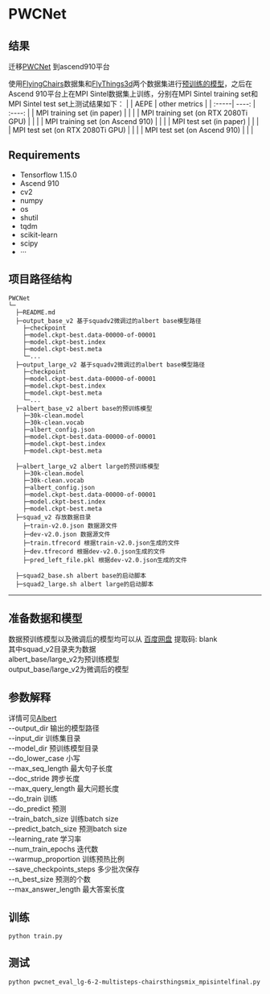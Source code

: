 # PWCNet
## 结果
迁移[PWCNet](https://github.com/philferriere/tfoptflow) 到ascend910平台  

使用[FlyingChairs](https://lmb.informatik.uni-freiburg.de/resources/datasets/FlyingChairs.en.html#flyingchairs)数据集和[FlyThings3d](https://lmb.informatik.uni-freiburg.de/resources/datasets/SceneFlowDatasets.en.html)两个数据集进行[预训练的模型](http://bit.ly/tfoptflow)，之后在Ascend 910平台上在MPI Sintel数据集上训练，分别在MPI Sintel training set和MPI Sintel test set上测试结果如下：
|  | AEPE  | other metrics |
| :-----| ----: | :----: |
| MPI training set (in paper) |   |   |
| MPI training set (on RTX 2080Ti GPU) | | |
| MPI training set (on Ascend 910) | | |
| MPI test set (in paper) | | |
| MPI test set (on RTX 2080Ti GPU) | | |
| MPI test set (on Ascend 910) | | |

## Requirements
- Tensorflow 1.15.0
- Ascend 910
- cv2
- numpy
- os
- shutil
- tqdm
- scikit-learn
- scipy
- ···

## 项目路径结构

```shell
PWCNet
└─ 
  ├─README.md
  ├─output_base_v2 基于squadv2微调过的albert base模型路径
  	├─checkpoint
  	├─model.ckpt-best.data-00000-of-00001
  	├─model.ckpt-best.index
  	├─model.ckpt-best.meta
  	└─...
  ├─output_large_v2 基于squadv2微调过的albert base模型路径
  	├─checkpoint
  	├─model.ckpt-best.data-00000-of-00001
  	├─model.ckpt-best.index
  	├─model.ckpt-best.meta
  	└─...
  ├─albert_base_v2 albert base的预训练模型
  	├─30k-clean.model
  	├─30k-clean.vocab
  	├─albert_config.json
  	├─model.ckpt-best.data-00000-of-00001
  	├─model.ckpt-best.index
  	├─model.ckpt-best.meta

  ├─albert_large_v2 albert large的预训练模型
  	├─30k-clean.model
  	├─30k-clean.vocab
  	├─albert_config.json
  	├─model.ckpt-best.data-00000-of-00001
  	├─model.ckpt-best.index
  	├─model.ckpt-best.meta
  ├─squad_v2 存放数据目录
  	├─train-v2.0.json 数据源文件
  	├─dev-v2.0.json 数据源文件
  	├─train.tfrecord 根据train-v2.0.json生成的文件
  	├─dev.tfrecord 根据dev-v2.0.json生成的文件
  	├─pred_left_file.pkl 根据dev-v2.0.json生成的文件

  ├─squad2_base.sh albert base的启动脚本
  ├─squad2_large.sh albert large的启动脚本
```

---

## 准备数据和模型
数据预训练模型以及微调后的模型均可以从 
[百度网盘](https://blank) 提取码: blank  
其中squad_v2目录夹为数据  
albert_base/large_v2为预训练模型  
output_base/large_v2为微调后的模型  



## 参数解释
   详情可见[Albert](https://github.com/google-research/albert)  
  --output_dir 输出的模型路径  
  --input_dir 训练集目录  
  --model_dir 预训练模型目录  
  --do_lower_case 小写  
  --max_seq_length 最大句子长度  
  --doc_stride 跨步长度  
  --max_query_length 最大问题长度  
  --do_train 训练  
  --do_predict 预测  
  --train_batch_size 训练batch size  
  --predict_batch_size 预测batch size   
  --learning_rate 学习率  
  --num_train_epochs 迭代数  
  --warmup_proportion 训练预热比例  
  --save_checkpoints_steps 多少批次保存  
  --n_best_size 预测的个数  
  --max_answer_length 最大答案长度  
## 训练
```
python train.py
```
## 测试 
```
python pwcnet_eval_lg-6-2-multisteps-chairsthingsmix_mpisintelfinal.py
```